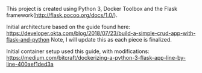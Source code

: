 This project is created using Python 3, Docker Toolbox and the Flask framework(http://flask.pocoo.org/docs/1.0/).

Initial architecture based on the guide found here: https://developer.okta.com/blog/2018/07/23/build-a-simple-crud-app-with-flask-and-python
    Note, I will update this as each piece is finalized.


Initial container setup used this guide, with modifications: https://medium.com/bitcraft/dockerizing-a-python-3-flask-app-line-by-line-400aef1ded3a